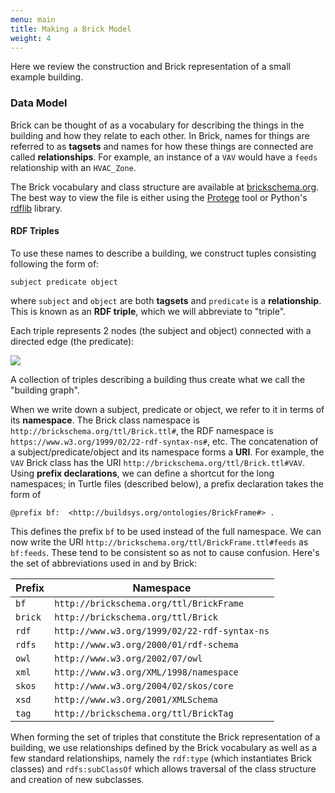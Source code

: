 ```yaml
---
menu: main
title: Making a Brick Model
weight: 4
---
```


Here we review the construction and Brick representation of a small example building.

### Data Model

Brick can be thought of as a vocabulary for describing the things in the building and how they relate to each other.
In Brick, names for things are referred to as **tagsets** and names for how these things are connected are called **relationships**.
For example, an instance of a `VAV` would have a `feeds` relationship with an `HVAC_Zone`.

The Brick vocabulary and class structure are available at [brickschema.org](http://brickschema.org/download/).
The best way to view the file is either using the [Protege](http://protege.stanford.edu/) tool or Python's [rdflib](https://rdflib.readthedocs.io/) library.

#### RDF Triples

To use these names to describe a building, we construct tuples consisting following the form of:

```text
subject predicate object
```

where `subject` and `object` are both **tagsets** and `predicate` is a **relationship**. This is known as an **RDF triple**, which we will abbreviate to "triple".

Each triple represents 2 nodes (the subject and object) connected with a directed edge (the predicate):

<img src="../img/subpredobj.png" />

A collection of triples describing a building thus create what we call the "building graph".

When we write down a subject, predicate or object, we refer to it in terms of its **namespace**.
The Brick class namespace is `http://brickschema.org/ttl/Brick.ttl#`, the RDF namespace is `https://www.w3.org/1999/02/22-rdf-syntax-ns#`, etc. 
The concatenation of a subject/predicate/object and its namespace forms a **URI**. 
For example, the `VAV` Brick class has the URI `http://brickschema.org/ttl/Brick.ttl#VAV`.
Using **prefix declarations**, we can define a shortcut for the long namespaces; in Turtle files (described below), a prefix declaration takes the form of

```text
@prefix bf:  <http://buildsys.org/ontologies/BrickFrame#> .
```

This defines the prefix `bf` to be used instead of the full namespace. We can now write the URI  `http://brickschema.org/ttl/BrickFrame.ttl#feeds` as `bf:feeds`. These tend to be consistent so as not to cause confusion. Here's the set of abbreviations used in and by Brick:

Prefix | Namespace
-------|----------
`bf` | `http://brickschema.org/ttl/BrickFrame`
`brick` | `http://brickschema.org/ttl/Brick`
`rdf` | `http://www.w3.org/1999/02/22-rdf-syntax-ns`
`rdfs` | `http://www.w3.org/2000/01/rdf-schema`
`owl` | `http://www.w3.org/2002/07/owl`
`xml` | `http://www.w3.org/XML/1998/namespace`
`skos` | `http://www.w3.org/2004/02/skos/core`
`xsd` | `http://www.w3.org/2001/XMLSchema`
`tag` | `http://brickschema.org/ttl/BrickTag`

When forming the set of triples that constitute the Brick representation of a building, we use relationships defined by the Brick vocabulary as well as a few standard relationships, namely the `rdf:type` (which instantiates Brick classes) and `rdfs:subClassOf` which allows traversal of the class structure and creation of new subclasses.

